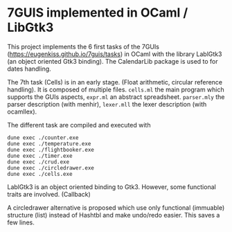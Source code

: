 # 7GUIS implemented in OCaml / LibGtk3

This project implements the 6 first tasks of the 7GUIs
(https://eugenkiss.github.io/7guis/tasks) in OCaml with the library
LablGtk3 (an object oriented Gtk3 binding). The CalendarLib package
is used to for dates handling.

The 7th task (Cells) is in an early stage. (Float arithmetic, circular
reference handling). It is composed of multiple files. `cells.ml` the main
program which supports the GUIs aspects, `expr.ml` an abstract
spreadsheet. `parser.mly` the parser description (with menhir), `lexer.mll`
the lexer description (with ocamllex).

The different task are compiled and executed with

```
dune exec ./counter.exe
dune exec ./temperature.exe
dune exec ./flightbooker.exe
dune exec ./timer.exe
dune exec ./crud.exe
dune exec ./circledrawer.exe
dune exec ./cells.exe
```

LablGtk3 is an object oriented binding to Gtk3. However, some functional
traits are involved. (Callback)

A circledrawer alternative is proposed which use only functional (immuable) structure (list) instead of
Hashtbl and make undo/redo easier. This saves a few lines.
